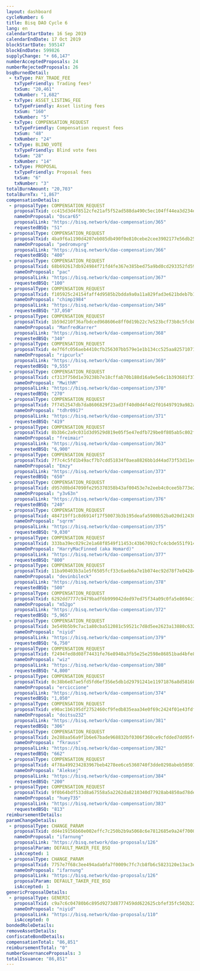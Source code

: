 ```yaml
---
layout: dashboard
cycleNumber: 6
title: Bisq DAO Cycle 6
lang: en
calendarStartDate: 16 Sep 2019
calendarEndDate: 17 Oct 2019
blockStartDate: 595147
blockEndDate: 599826
supplyChange: "+ 66,147"
numberAcceptedProposals: 24
numberRejectedProposals: 26
bsqBurnedDetail:
 - txType: PAY_TRADE_FEE
   txTypeFriendly: Trading fees²
   txSum: "20,461"
   txNumber: "1,682"
 - txType: ASSET_LISTING_FEE
   txTypeFriendly: Asset listing fees
   txSum: "160"
   txNumber: "5"
 - txType: COMPENSATION_REQUEST
   txTypeFriendly: Compensation request fees
   txSum: "48"
   txNumber: "24"
 - txType: BLIND_VOTE
   txTypeFriendly: Blind vote fees
   txSum: "28"
   txNumber: "14"
 - txType: PROPOSAL
   txTypeFriendly: Proposal fees
   txSum: "6"
   txNumber: "3"
totalBurnAmount: "20,703"
totalBurnTx: "1,867"
compensationDetails: 
 - proposalType: COMPENSATION_REQUEST
   proposalTxid: cc415d3d4f8512cfe21af5f52ad588da490c5ec104ff44ea3d234e72e72af09d
   nameOnProposal: "Oscar65"
   proposalLink: "https://bisq.network/dao-compensation/365"
   requestedBSQ: "51"
 - proposalType: COMPENSATION_REQUEST
   proposalTxid: 4ba9f6a1190d4207eb085db490f0e810cebe2cee3902177e56db25d96871385e
   nameOnProposal: "pedromvprg"
   proposalLink: "https://bisq.network/dao-compensation/366"
   requestedBSQ: "400"
 - proposalType: COMPENSATION_REQUEST
   proposalTxid: 68b692617db924984f71fd4fe367e385bed75a9bd0cd293352fd59069d3559b3
   nameOnProposal: "pac"
   proposalLink: "https://bisq.network/dao-compensation/367"
   requestedBSQ: "100"
 - proposalType: COMPENSATION_REQUEST
   proposalTxid: f105925c24154faff4d9585b2bdda9a0a11a829fad3e621bdeb7b15eabf36084
   nameOnProposal: "chimp1984"
   proposalLink: "https://bisq.network/dao-compensation/349"
   requestedBSQ: "37,050"
 - proposalType: COMPENSATION_REQUEST
   proposalTxid: 1b59d210f36afbdced968606e8ff0d19b22c7e523bcf73b8c5fcb81e98dd3478
   nameOnProposal: "ManfredKarrer"
   proposalLink: "https://bisq.network/dao-compensation/368"
   requestedBSQ: "340"
 - proposalType: COMPENSATION_REQUEST
   proposalTxid: 4e7f6fc056aeb4410cfb256307bb579e1e1b134cc525aa8257107178d0adb7dd
   nameOnProposal: "ripcurlx"
   proposalLink: "https://bisq.network/dao-compensation/369"
   requestedBSQ: "9,555"
 - proposalType: COMPENSATION_REQUEST
   proposalTxid: cf313f750d1e39238b7e18cffab70b188d16a9e5e6c1b393681f37ccc5a2db15
   nameOnProposal: "MwithM"
   proposalLink: "https://bisq.network/dao-compensation/370"
   requestedBSQ: "270"
 - proposalType: COMPENSATION_REQUEST
   proposalTxid: 7f7452547db7da8606829f23ad3ff40d0d4f4d2f016497919a982a19344c4ce6
   nameOnProposal: "tdhr0917"
   proposalLink: "https://bisq.network/dao-compensation/371"
   requestedBSQ: "419"
 - proposalType: COMPENSATION_REQUEST
   proposalTxid: 8b3b6c2a9c031d3d9529d819e05f5e47edfb729be0f805ab5c802f7028a27157
   nameOnProposal: "freimair"
   proposalLink: "https://bisq.network/dao-compensation/363"
   requestedBSQ: "6,900"
 - proposalType: COMPENSATION_REQUEST
   proposalTxid: 7f7c4c5fd1b49acf7b7cdd51834f0aea8826bb1d44ad73f53d11ecf54ac4074e
   nameOnProposal: "Emzy"
   proposalLink: "https://bisq.network/dao-compensation/373"
   requestedBSQ: "650"
 - proposalType: COMPENSATION_REQUEST
   proposalTxid: d957d0bd47090fe295370358b43af00453e7e2eeb4c0cee5b773e2ffbd972821
   nameOnProposal: "y3v63n"
   proposalLink: "https://bisq.network/dao-compensation/376"
   requestedBSQ: "240"
 - proposalType: COMPENSATION_REQUEST
   proposalTxid: 484719ff1c8d6914f17f50073b3b195deafa5980b52ba020d124380ac0d2f797
   nameOnProposal: "sqrrm"
   proposalLink: "https://bisq.network/dao-compensation/375"
   requestedBSQ: "9,030"
 - proposalType: COMPENSATION_REQUEST
   proposalTxid: 333ba39ec029c2e1a68f8549f11453c43b67092cfc4cbde551f914319bd7e538
   nameOnProposal: "HarryMacFinned (aka Homard)"
   proposalLink: "https://bisq.network/dao-compensation/377"
   requestedBSQ: "800"
 - proposalType: COMPENSATION_REQUEST
   proposalTxid: 11ba90403b3a1e5f6505fcf33c6aeb6a7e1b074ec92d78f7e042841f1b588950
   nameOnProposal: "devinbileck"
   proposalLink: "https://bisq.network/dao-compensation/378"
   requestedBSQ: "500"
 - proposalType: COMPENSATION_REQUEST
   proposalTxid: 6292dd7777c9479badf6b999042ded97ed75f34a09c0fa5e8694c10115785622
   nameOnProposal: "m52go"
   proposalLink: "https://bisq.network/dao-compensation/372"
   requestedBSQ: "5,965"
 - proposalType: COMPENSATION_REQUEST
   proposalTxid: 3e549b5b9c7ac1a80cba512081c59521c7d8d5ee2623a13880c6328254ffb3f4
   nameOnProposal: "niyid"
   proposalLink: "https://bisq.network/dao-compensation/379"
   requestedBSQ: "6,750"
 - proposalType: COMPENSATION_REQUEST
   proposalTxid: f2494fed8d08f74431fe76e8940a3fb5e25e2598e86851bad4bfe889da1a043c
   nameOnProposal: "wiz"
   proposalLink: "https://bisq.network/dao-compensation/380"
   requestedBSQ: "4,800"
 - proposalType: COMPENSATION_REQUEST
   proposalTxid: 0c38b6e87ae5fd5fd6ef356e5db1d29791241e11971876a8d58168c7f6fc289f
   nameOnProposal: "erciccione"
   proposalLink: "https://bisq.network/dao-compensation/374"
   requestedBSQ: "1,050"
 - proposalType: COMPENSATION_REQUEST
   proposalTxid: e90ac1b6195df2752460cf9fedb835eaa34e0f69c2424f01e43fdffcb10de96d
   nameOnProposal: "doitsu232"
   proposalLink: "https://bisq.network/dao-compensation/381"
   requestedBSQ: "306"
 - proposalType: COMPENSATION_REQUEST
   proposalTxid: 2e288aa56a9f1b6e67bade968832bf0306f360ce9cfdded7dd95f4e0ff1aad17
   nameOnProposal: "fkrauss"
   proposalLink: "https://bisq.network/dao-compensation/382"
   requestedBSQ: "662"
 - proposalType: COMPENSATION_REQUEST
   proposalTxid: 4f78a499234283967beb4278ee6ce5360740f3dde0298abeb50501f824c7a04c
   nameOnProposal: "Aleksej"
   proposalLink: "https://bisq.network/dao-compensation/384"
   requestedBSQ: "200"
 - proposalType: COMPENSATION_REQUEST
   proposalTxid: 9f0b64bdf533d8a67558a5a2262da8210340d77928ab4850ad78de229a81632d
   nameOnProposal: "huey735"
   proposalLink: "https://bisq.network/dao-compensation/383"
   requestedBSQ: "813"
reimbursementDetails: 
paramChangeDetails: 
 - proposalType: CHANGE_PARAM
   proposalTxid: dd4e19156b60e002effc7c250b2b9a5068c6e7812685e9a24f70001db2945272
   nameOnProposal: "ifarnung"
   proposalLink: "https://bisq.network/dao-proposals/126"
   proposalParam: DEFAULT_MAKER_FEE_BSQ
   isAccepted: 1
 - proposalType: CHANGE_PARAM
   proposalTxid: 7757e7f68c3ee494ada0fa7f0009c7fc7cb8fb6c5823120e13ac3e8dad971f4c
   nameOnProposal: "ifarnung"
   proposalLink: "https://bisq.network/dao-proposals/126"
   proposalParam: DEFAULT_TAKER_FEE_BSQ
   isAccepted: 1
genericProposalDetails: 
 - proposalType: GENERIC
   proposalTxid: c9a7c6c04780b6c895d9273d8777459dd622625cbfef35fc502b2279b8e01067
   nameOnProposal: "niyid"
   proposalLink: "https://bisq.network/dao-proposals/110"
   isAccepted: 0
bondedRoleDetails: 
removeAssetDetails: 
confiscateBondDetails: 
compensationTotal: "86,851"
reimbursementTotal: "0"
numberGovernanceProposals: 3
totalIssuance: "86,851"
---
```

